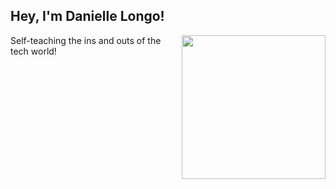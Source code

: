 <h2> Hey, I'm Danielle Longo! </h2>
<img align='right' src="https://images-wixmp-ed30a86b8c4ca887773594c2.wixmp.com/f/c9229740-1c0b-4280-a549-61a0bfc10001/deoiajm-13392649-d555-4b6b-855a-d84930441337.gif?token=eyJ0eXAiOiJKV1QiLCJhbGciOiJIUzI1NiJ9.eyJzdWIiOiJ1cm46YXBwOjdlMGQxODg5ODIyNjQzNzNhNWYwZDQxNWVhMGQyNmUwIiwiaXNzIjoidXJuOmFwcDo3ZTBkMTg4OTgyMjY0MzczYTVmMGQ0MTVlYTBkMjZlMCIsIm9iaiI6W1t7InBhdGgiOiJcL2ZcL2M5MjI5NzQwLTFjMGItNDI4MC1hNTQ5LTYxYTBiZmMxMDAwMVwvZGVvaWFqbS0xMzM5MjY0OS1kNTU1LTRiNmItODU1YS1kODQ5MzA0NDEzMzcuZ2lmIn1dXSwiYXVkIjpbInVybjpzZXJ2aWNlOmZpbGUuZG93bmxvYWQiXX0.gX8yGRQ-S-0LES0zaPSrhL0RVseJClzKc6_HxTuHj38" width="230">
<p>Self-teaching the ins and outs of the tech world!</p>

<!---
daniellelongo/daniellelongo is a ✨ special ✨ repository because its `README.md` (this file) appears on your GitHub profile.
You can click the Preview link to take a look at your changes.
--->
